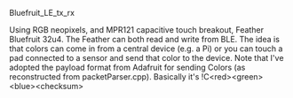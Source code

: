 Bluefruit_LE_tx_rx

Using RGB neopixels, and MPR121 capacitive touch breakout, Feather Bluefruit 32u4. The Feather can both read and write from BLE. The idea is that colors can come in from a central device (e.g. a Pi) or you can touch a pad connected to a sensor and send that color to the device. Note that I've adopted the payload format from Adafruit for sending Colors (as reconstructed from packetParser.cpp). Basically it's !C\<red\>\<green\>\<blue\>\<checksum\>
